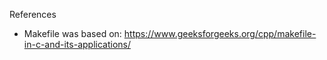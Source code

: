 References
- Makefile was based on: https://www.geeksforgeeks.org/cpp/makefile-in-c-and-its-applications/